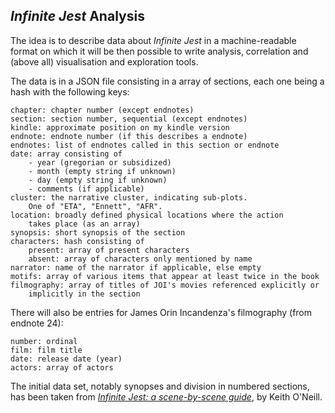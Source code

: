 *Infinite Jest* Analysis
------------------------

The idea is to describe data about *Infinite Jest* in a machine-readable
format on which it will be then possible to write analysis, correlation
and (above all) visualisation and exploration tools.

The data is in a JSON file consisting in a array of sections, each
one being a hash with the following keys:

    chapter: chapter number (except endnotes)
    section: section number, sequential (except endnotes)
    kindle: approximate position on my kindle version
    endnote: endnote number (if this describes a endnote)
    endnotes: list of endnotes called in this section or endnote
    date: array consisting of
        - year (gregorian or subsidized)
        - month (empty string if unknown)
        - day (empty string if unknown)
        - comments (if applicable)
    cluster: the narrative cluster, indicating sub-plots.
        One of "ETA", "Ennett", "AFR".
    location: broadly defined physical locations where the action
        takes place (as an array)
    synopsis: short synopsis of the section
    characters: hash consisting of
        present: array of present characters
        absent: array of characters only mentioned by name
    narrator: name of the narrator if applicable, else empty
    motifs: array of various items that appear at least twice in the book
    filmography: array of titles of JOI's movies referenced explicitly or
        implicitly in the section

There will also be entries for James Orin Incandenza's filmography (from
endnote 24):

    number: ordinal
    film: film title
    date: release date (year)
    actors: array of actors

The initial data set, notably synopses and division in numbered sections, has
been taken from [*Infinite Jest: a scene-by-scene
guide*](http://faculty.sunydutchess.edu/oneill/Infinite.htm), by Keith O'Neill.
